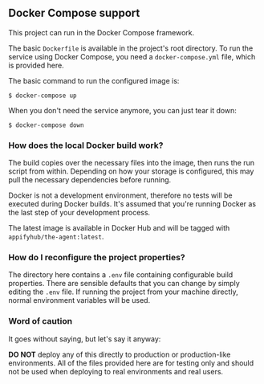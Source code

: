 ## Docker Compose support

This project can run in the Docker Compose framework. 

The basic `Dockerfile` is available in the project's root directory. To run the service using Docker Compose, you need a `docker-compose.yml` file, which is provided here.

The basic command to run the configured image is:

```console
$ docker-compose up
```

When you don't need the service anymore, you can just tear it down:

```console
$ docker-compose down
```

### How does the local Docker build work?

The build copies over the necessary files into the image, then runs the run script from within. Depending on how your storage is configured, this may pull the necessary dependencies before running.

Docker is not a development environment, therefore no tests will be executed during Docker builds. It's assumed that you're running Docker as the last step of your development process.

The latest image is available in Docker Hub and will be tagged with `appifyhub/the-agent:latest`.

### How do I reconfigure the project properties?

The directory here contains a `.env` file containing configurable build properties. There are sensible defaults that you can change by simply editing the `.env` file. If running the project from your machine directly, normal environment variables will be used.

### Word of caution

It goes without saying, but let's say it anyway:

**DO NOT** deploy any of this directly to production or production-like environments. All of the files provided here are for testing only and should not be used when deploying to real environments and real users.
